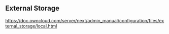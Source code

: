 ## External Storage

https://doc.owncloud.com/server/next/admin_manual/configuration/files/external_storage/local.html